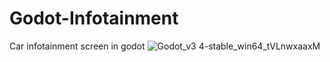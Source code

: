 # Godot-Infotainment
Car infotainment screen in godot
![Godot_v3 4-stable_win64_tVLnwxaaxM](https://user-images.githubusercontent.com/13208949/205663029-6e7c3370-cd39-4169-8567-f93ab4d4cff3.png)
